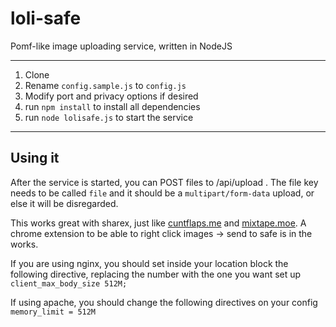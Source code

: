 # loli-safe
Pomf-like image uploading service, written in NodeJS

---
1. Clone
2. Rename `config.sample.js` to `config.js`
3. Modify port and privacy options if desired
4. run `npm install` to install all dependencies
5. run `node lolisafe.js` to start the service

---
## Using it
After the service is started, you can POST files to /api/upload . The file key needs to be called `file` and it should be a `multipart/form-data` upload, or else it will be disregarded.

This works great with sharex, just like [cuntflaps.me](https://cuntflaps.me) and [mixtape.moe](https://mixtape.moe).
A chrome extension to be able to right click images -> send to safe is in the works.

If you are using nginx, you should set inside your location block the following directive, replacing the number with the one you want set up `client_max_body_size 512M;`

If using apache, you should change the following directives on your config `memory_limit = 512M`
